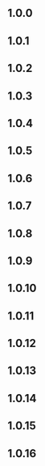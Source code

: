## 1.0.0

## 1.0.1

## 1.0.2

## 1.0.3

## 1.0.4

## 1.0.5

## 1.0.6

## 1.0.7

## 1.0.8

## 1.0.9

## 1.0.10

## 1.0.11

## 1.0.12

## 1.0.13

## 1.0.14

## 1.0.15

## 1.0.16
